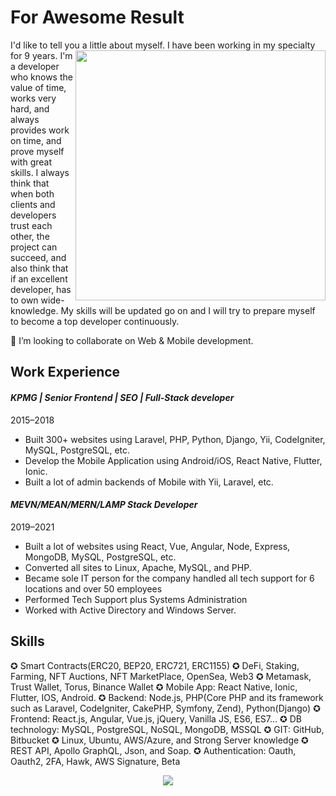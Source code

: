 

# For Awesome Result

I'd like to tell you a little about myself. <a href="#">
<img align="right" width="400" src="https://res.cloudinary.com/practicaldev/image/fetch/s--sNXjzc6P--/c_limit%2Cf_auto%2Cfl_progressive%2Cq_66%2Cw_880/https://media1.tenor.com/images/0c34272909ee2a4db5606a014082312b/tenor.gif%3Fitemid%3D15828752" />
</a> I have been working in my specialty for 9 years.
I'm a developer who knows the value of time, works very hard, and always provides work on time, and prove myself with great skills. I always think that when both clients and developers trust each other, the project can succeed, and also think that if an excellent developer, has to own wide-knowledge.
My skills will be updated go on and I will try to prepare myself to become a top developer continuously. 


👯 I’m looking to collaborate on Web & Mobile development.

## Work Experience
#### *KPMG | Senior Frontend | SEO | Full-Stack developer*
2015–2018
- Built 300+ websites using Laravel, PHP, Python, Django, Yii, CodeIgniter, MySQL, PostgreSQL, etc.
- Develop the Mobile Application using Android/iOS, React Native, Flutter, Ionic.
- Built a lot of admin backends of Mobile with Yii, Laravel, etc.

#### *MEVN/MEAN/MERN/LAMP Stack Developer*
2019–2021
- Built a lot of websites using React, Vue, Angular, Node, Express, MongoDB, MySQL, PostgreSQL, etc.
- Converted all sites to Linux, Apache, MySQL, and PHP.
- Became sole IT person for the company handled all tech support for 6 locations and over 50 employees
- Performed Tech Support plus Systems Administration
- Worked with Active Directory and Windows Server.

## Skills
✪ Smart Contracts(ERC20, BEP20, ERC721, ERC1155)
✪ DeFi, Staking, Farming, NFT Auctions, NFT MarketPlace, OpenSea, Web3
✪ Metamask, Trust Wallet, Torus, Binance Wallet
✪ Mobile App: React Native, Ionic, Flutter, IOS, Android.
✪ Backend: Node.js, PHP(Core PHP and its framework such as Laravel, CodeIgniter, CakePHP, Symfony, Zend), Python(Django)
✪ Frontend: React.js, Angular, Vue.js, jQuery, Vanilla JS, ES6, ES7...
✪ DB technology: MySQL, PostgreSQL, NoSQL, MongoDB, MSSQL
✪ GIT: GitHub, Bitbucket
✪ Linux, Ubuntu, AWS/Azure, and Strong Server knowledge
✪ REST API, Apollo GraphQL, Json, and Soap.
✪ Authentication: Oauth, Oauth2, 2FA, Hawk, AWS Signature, Beta


<p align="center">
<img src="https://res.cloudinary.com/practicaldev/image/fetch/s--hjico-IG--/c_limit%2Cf_auto%2Cfl_progressive%2Cq_auto%2Cw_880/https://github-readme-streak-stats.herokuapp.com/%3Fuser%3DNaereen%26theme%3Dblue-green" />
</p>
